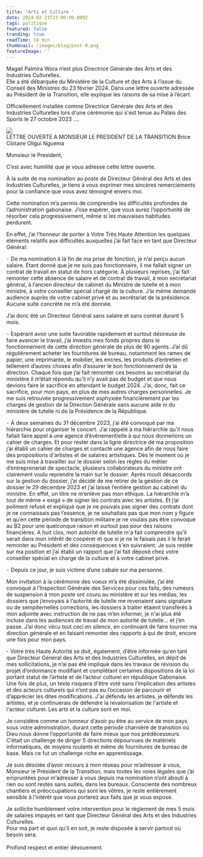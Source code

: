 ```yaml
---
title: 'Arts et Culture '
date: 2024-02-23T23:00:00.000Z
tags: politique
featured: false
tranding: true
readTime: 10 min
thumbnail: /images/blog/post-9.png
featureImage: ''
---
```


Magali Palmira Wora n’est plus Directrice Générale des Arts et des Industries Culturelles. \
Elle a été débarquée du Ministère de la Culture et des Arts à l’issue du Conseil des Ministres du 23 février 2024. Dans une lettre ouverte adressée au Président de la Transition, elle explique les raisons de sa mise à l’écart.

Officiellement installée comme Directrice Générale des Arts et des Industries Culturelles lors d'une cérémonie qui s'est tenue au Palais des Sports le 27 octobre 2023 ….

![](/706ED9AA-EAAC-42A2-8A3D-023641B567FD.jpeg)\
LETTRE OUVERTE A MONSIEUR LE PRESIDENT DE LA TRANSITION Brice Clotaire Oligui Nguema

Monsieur le President,

C’est avec humilité que je vous adresse cette lettre ouverte.

À la suite de ma nomination au poste de Directeur Général des Arts et des Industries Culturelles, je tiens à vous exprimer mes sincères remerciements pour la confiance que vous avez témoigné envers moi.

Cette nomination m’a permis de comprendre les difficultés profondes de l’administration gabonaise. J’ose espérer, que vous aurez l’opportunité de résorber cela progressivement, même si les mauvaises habitudes perdurent.

En effet, j’ai l’honneur de porter à Votre Très Haute Attention les quelques éléments relatifs aux difficultés auxquelles j’ai fait face en tant que Directeur Général:

⁃ De ma nomination à la fin de ma prise de fonction, je n’ai perçu aucun salaire. Étant donné que je ne suis pas fonctionnaire, il me fallait signer un contrat de travail en statut de hors catégorie. À plusieurs reprises, j’ai fait remonter cette absence de salaire et de contrat de travail, à mon secrétariat général, à l’ancien directeur de cabinet du Ministre de tutelle et à mon ministre, à votre conseiller spécial chargé de la culture. J’ai même demandé audience auprès de votre cabinet privé et au secrétariat de la présidence. Aucune suite concrète ne m’a été donnée.

J’ai donc été un Directeur Général sans salaire et sans contrat durant 5 mois.

⁃ Espérant avoir une suite favorable rapidement et surtout désireuse de faire avancer le travail, j’ai investis mes fonds propres dans le fonctionnement de cette direction générale de plus de 90 agents. J’ai dû régulièrement acheter les fournitures de bureau, notamment les rames de papier, une imprimante, le mobilier, les encres, les produits d’entretien et tellement d’autres choses afin d’assurer le bon fonctionnement de la direction. Chaque fois que j’ai fait remonter ces besoins au secrétariat du ministère il m’était répondu qu’il n’y avait pas de budget et que nous devions faire le sacrifice en attendant le budget 2024. J’ai, donc, fait ce sacrifice, pour mon pays, en plus de mes autres charges personnelles. Je me suis retrouvée progressivement asphyxiée financièrement par les charges de gestion de la Direction Générale sans aucune aide ni du ministère de tutelle ni de la Présidence de la République.

⁃ À deux semaines du 31 décembre 2023, j’ai été convoqué par ma hiérarchie pour organiser le concert. J’ai rappelé à ma hiérarchie qu’il nous fallait faire appel à une agence d’événementielle à qui nous donnerions un cahier de charges. Et pour rester dans la ligne directrice de ma proposition j’ai établi un cahier de charges et contacté une agence afin de nous faire des propositions d'artistes et de salaires artistiques. Dès le moment où je me suis mise à travailler sur le dossier selon les règles du métier d’entreprenariat de spectacle, plusieurs collaborateurs du ministre ont clairement voulu reprendre la main sur le dossier. Après moult désaccords sur la gestion du dossier, j’ai décidé de me retirer de la gestion de ce dossier le 29 décembre 2023 et j’ai laissé l’entière gestion au cabinet du ministre. En effet, un titre ne m’enlève pas mon éthique. La hiérarchie m’a tout de même « exigé » de signer les contrats avec les artistes. Et j’ai poliment refusé et expliqué que je ne pouvais pas signer des contrats dont je ne connaissais pas l’essence, je ne souhaitais pas que mon nom y figure et qu’en cette période de transition militaire je ne voulais pas être convoqué au B2 pour une quelconque raison et surtout pas pour des raisons financières. A huit clos, mon autorité de tutelle m'a fait comprendre qu'il serait dans mon intérêt de coopérer et que si je ne le faisais pas il le ferait remonter au Président et des conséquences s'en suivraient. Je suis restée sur ma position et j’ai établi un rapport que j’ai fait déposé chez votre conseiller spécial en charge de la culture et à votre cabinet privé.

⁃ Depuis ce jour, je suis victime d’une cabale sur ma personne.

Mon invitation à la cérémonie des voeux m’a été dissimulée, j’ai été convoqué à l’Inspection Générale des Services pour ces faits, des rumeurs de suspension à mon poste ont couru au ministère et sur les médias, les dossiers que j’envoyais à l’autorité de tutelle me revenaient sans signature ou de sempiternelles corrections, les dossiers à traiter étaient transférés à mon adjointe avec instruction de ne pas m’en informer, je n'ai plus été incluse dans les audiences de travail de mon autorité de tutelle… et j’en passe. J’ai donc vécu tout ceci en silence, en continuant de faire tourner ma direction générale et en faisant remonter des rapports à qui de droit, encore une fois pour mon pays.

\- Votre très Haute Autorité se doit, également, d’être informée qu’en tant que Directeur Général des Arts et des Industries Culturelles, en dépit de mes sollicitations, je n’ai pas été impliqué dans les travaux de révision du projet d’ordonnance modifiant et complétant certaines dispositions de la loi portant statut de l’artiste et de l’acteur culturel en république Gabonaise. Une fois de plus, un texte risquera d'être voté sans l’implication des artistes et des acteurs culturels qui n’ont pas eu l’occasion de parcourir et d’apprécier les dites modifications. J'ai défendu les artistes, je défends les artistes, et je continuerais de défendre la revalorisation de l'artiste et l'acteur culturel. Les arts et la culture sont en moi.

Je considère comme un honneur d’avoir pu être au service de mon pays sous votre administration, durant cette période charnière de transition où Dieu nous donne l’opportunité de faire mieux que nos prédécesseurs. C’était un challenge de diriger 5 directions dépourvues de matériels informatiques, de moyens roulants et même de fournitures de bureau de base. Mais ce fut un challenge riche en apprentissage.

Je suis désolée d’avoir recours à mon réseau pour m’adresser à vous, Monsieur le Président de la Transition, mais toutes les voies légales que j’ai empruntées pour m’adresser à vous depuis ma nomination n’ont abouti à rien ou sont restés sans suites, dans les bureaux. Consciente des nombreux chantiers et préoccupations qui sont les vôtres, je reste entièrement sensible à l’intérêt que vous porterez aux faits que je vous expose.

Je sollicite humblement votre intervention pour le règlement de mes 5 mois de salaires impayés en tant que Directeur Général des Arts et des Industries Culturelles.\
Pour ma part et quoi qu’il en soit, je reste disposée à servir partout où besoin sera. \
\
Profond respect et entier dévouement.
